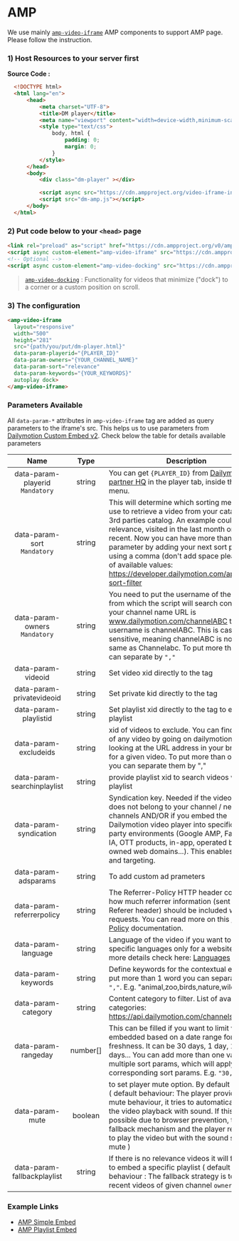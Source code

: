 # AMP

We use mainly [`amp-video-iframe`](https://amp.dev/documentation/components/amp-video-iframe/) AMP components to support AMP page. Please follow the instruction.

### 1) Host Resources to your server first

**Source Code :**
```html
  <!DOCTYPE html>
  <html lang="en">
      <head>
          <meta charset="UTF-8">
          <title>DM player</title>
          <meta name="viewport" content="width=device-width,minimum-scale=1,initial-scale=1">
          <style type="text/css">
              body, html {
                  padding: 0;
                  margin: 0;
              }
          </style>
      </head>
      <body>
          <div class="dm-player" ></div>

          <script async src="https://cdn.ampproject.org/video-iframe-integration-v0.js"></script>
          <script src="dm-amp.js"></script>
      </body>
  </html>
```
</details>

### 2) Put code below to your `<head>` page

```html
<link rel="preload" as="script" href="https://cdn.ampproject.org/v0/amp-video-iframe-0.1.js">
<script async custom-element="amp-video-iframe" src="https://cdn.ampproject.org/v0/amp-video-iframe-0.1.js"></script>
<!-- Optional -->
<script async custom-element="amp-video-docking" src="https://cdn.ampproject.org/v0/amp-video-docking-0.1.js"></script>
```
> [`amp-video-docking`](https://amp.dev/documentation/components/amp-video-docking/) : Functionality for videos that minimize ("dock") to a corner or a custom position on scroll.

### 3) The configuration
```html
<amp-video-iframe 
  layout="responsive" 
  width="500"
  height="281"
  src="{path/you/put/dm-player.html}"
  data-param-playerid="{PLAYER_ID}"
  data-param-owners="{YOUR_CHANNEL_NAME}"
  data-param-sort="relevance"
  data-param-keywords="{YOUR_KEYWORDS}"
  autoplay dock>
</amp-video-iframe>
```

### Parameters Available

All `data-param-*` attributes in `amp-video-iframe` tag are added as query parameters to the iframe's src. This helps us to use parameters from [Dailymotion Custom Embed v2](https://dmvs-apac.github.io/custom-embed-v2/).
Check below the table for details available parameters

| Name | Type | Description |
| :---: | :---: | --- |
| data-param-playerid <br /> `Mandatory` | string | You can get `{PLAYER_ID}` from [Dailymotion partner HQ](https://www.dailymotion.com/partner/x1wzpns/embed/players) in the player tab, inside the embed menu. |
| data-param-sort <br /> `Mandatory` | string | This will determine which sorting method to use to retrieve a video from your catalog or 3rd parties catalog. An example could be relevance, visited in the last month or most recent. Now you can have more than 1 sorting parameter by adding your next sort param using a comma (don't add space please). List of available values: https://developer.dailymotion.com/api#video-sort-filter |
| data-param-owners <br /> `Mandatory` | string | You need to put the username of the channels from which the script will search content. If your channel name URL is www.dailymotion.com/channelABC then your username is channelABC. This is case sensitive, meaning channelABC is not the same as Channelabc. To put more than 1 you can separate by `","` |
| data-param-videoid | string | Set video xid directly to the tag |
| data-param-privatevideoid | string | Set private kid directly to the tag |
| data-param-playlistid | string | Set playlist xid directly to the tag to embed playlist |
| data-param-excludeids | string | xid of videos to exclude. You can find the xid of any video by going on dailymotion.com and looking at the URL address in your browser for a given video. To put more than one id, you can separate them by "," |
| data-param-searchinplaylist | string | provide playlist xid to search videos within the playlist |
| data-param-syndication | string | Syndication key. Needed if the video content does not belong to your channel / network of channels AND/OR if you embed the Dailymotion video player into specific 3rd party environments (Google AMP, Facebook IA, OTT products, in-app, operated but not owned web domains...). This enables tracking and targeting. |
| data-param-adsparams | string | To add custom ad prameters |
| data-param-referrerpolicy | string | The Referrer-Policy HTTP header controls how much referrer information (sent via the Referer header) should be included with requests. You can read more on this [Referrer-Policy](https://developer.mozilla.org/en-US/docs/Web/HTTP/Headers/Referrer-Policy) documentation. |
| data-param-language | string | Language of the video if you want to target specific languages only for a website. For more details check here: [Languages](https://developer.dailymotion.com/api/#languages) |
| data-param-keywords | string | Define keywords for the contextual embed. To put more than 1 word you can separate by `","`. E.g. "animal,zoo,birds,nature,wildlife". |
| data-param-category | string | Content category to filter. List of available categories: https://api.dailymotion.com/channels |
| data-param-rangeday | number[] | This can be filled if you want to limit videos embedded based on a date range for freshness. It can be 30 days, 1 day, 120 days... You can add more than one value for multiple sort params, which will apply to corresponding sort params. E.g. `"30,0"` |
| data-param-mute | boolean |  to set player mute option. By default it's false` ( default behaviour: The player provides smart mute behaviour, it tries to automatically start the video playback with sound. If this isn’t possible due to browser prevention, there is a fallback mechanism and the player reattempts to play the video but with the sound set to mute )  |
| data-param-fallbackplaylist | string |  If there is no relevance videos it will fallback to embed a specific playlist ( default behaviour : The fallback strategy is to embed recent videos of given channel `owners` )  | 

### Example Links
- [AMP Simple Embed](https://dmvs-apac.github.io/custom-embed-v2/examples/amp/)
- [AMP Playlist Embed](https://dmvs-apac.github.io/custom-embed-v2/examples/amp/playlist.html)

